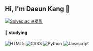 
<!--
**winterkang/winterkang** is a ✨ _special_ ✨ repository because its `README.md` (this file) appears on your GitHub profile.

Here are some ideas to get you started:

- 🔭 I’m currently working on ...
- 🌱 I’m currently learning ...
- 👯 I’m looking to collaborate on ...
- 🤔 I’m looking for help with ...
- 💬 Ask me about ...
- 📫 How to reach me: ...
- 😄 Pronouns: ...
- ⚡ Fun fact: ...
-->
##  Hi, I'm Daeun Kang 👋

[![Solved.ac
프로필](http://mazassumnida.wtf/api/v2/generate_badge?boj=winter17)](https://solved.ac/winter17)

<!--![Anurag's GitHub stats](https://github-readme-stats.vercel.app/api?username=winterkang&show_icons=true&theme=transparent) -->


#### 🍒 studying
![HTML5](https://img.shields.io/badge/html5-%23E34F26.svg?style=for-the-badge&logo=html5&logoColor=white) ![CSS3](https://img.shields.io/badge/css3-%231572B6.svg?style=for-the-badge&logo=css3&logoColor=white) ![Python](https://img.shields.io/badge/python-3670A0?style=for-the-badge&logo=python&logoColor=ffdd54) ![Javascript](https://img.shields.io/badge/Javascript-F7DF1E?style=for-the-badge&logo=Javascript&logoColor=white)

